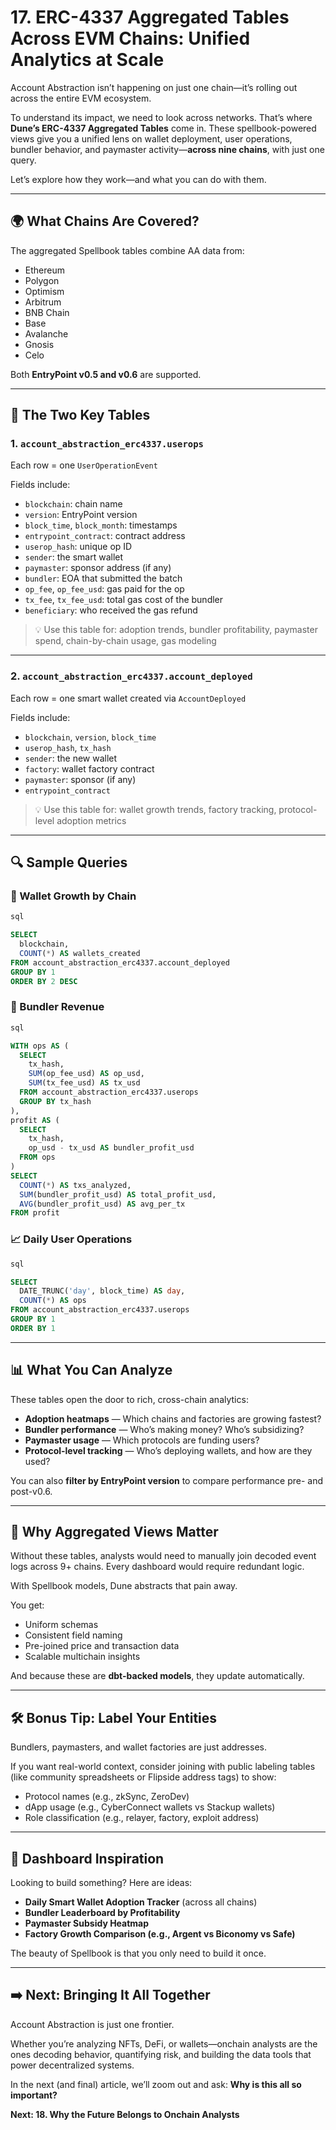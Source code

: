 # 17. ERC-4337 Aggregated Tables Across EVM Chains: Unified Analytics at Scale

Account Abstraction isn’t happening on just one chain—it’s rolling out across the entire EVM ecosystem.

To understand its impact, we need to look across networks. That’s where **Dune’s ERC-4337 Aggregated Tables** come in. These spellbook-powered views give you a unified lens on wallet deployment, user operations, bundler behavior, and paymaster activity—**across nine chains**, with just one query.

Let’s explore how they work—and what you can do with them.

---

## 🌍 What Chains Are Covered?

The aggregated Spellbook tables combine AA data from:

- Ethereum
- Polygon
- Optimism
- Arbitrum
- BNB Chain
- Base
- Avalanche
- Gnosis
- Celo

Both **EntryPoint v0.5 and v0.6** are supported.

---

## 🔧 The Two Key Tables

### 1. `account_abstraction_erc4337.userops`

Each row = one `UserOperationEvent`

Fields include:

- `blockchain`: chain name
- `version`: EntryPoint version
- `block_time`, `block_month`: timestamps
- `entrypoint_contract`: contract address
- `userop_hash`: unique op ID
- `sender`: the smart wallet
- `paymaster`: sponsor address (if any)
- `bundler`: EOA that submitted the batch
- `op_fee`, `op_fee_usd`: gas paid for the op
- `tx_fee`, `tx_fee_usd`: total gas cost of the bundler
- `beneficiary`: who received the gas refund

> 💡 Use this table for: adoption trends, bundler profitability, paymaster spend, chain-by-chain usage, gas modeling

---

### 2. `account_abstraction_erc4337.account_deployed`

Each row = one smart wallet created via `AccountDeployed`

Fields include:

- `blockchain`, `version`, `block_time`
- `userop_hash`, `tx_hash`
- `sender`: the new wallet
- `factory`: wallet factory contract
- `paymaster`: sponsor (if any)
- `entrypoint_contract`

> 💡 Use this table for: wallet growth trends, factory tracking, protocol-level adoption metrics

---

## 🔍 Sample Queries

### 🚀 Wallet Growth by Chain

```sql
sql

SELECT 
  blockchain,
  COUNT(*) AS wallets_created
FROM account_abstraction_erc4337.account_deployed
GROUP BY 1
ORDER BY 2 DESC
```

### 💸 Bundler Revenue

```sql
sql

WITH ops AS (
  SELECT
    tx_hash,
    SUM(op_fee_usd) AS op_usd,
    SUM(tx_fee_usd) AS tx_usd
  FROM account_abstraction_erc4337.userops
  GROUP BY tx_hash
),
profit AS (
  SELECT
    tx_hash,
    op_usd - tx_usd AS bundler_profit_usd
  FROM ops
)
SELECT 
  COUNT(*) AS txs_analyzed,
  SUM(bundler_profit_usd) AS total_profit_usd,
  AVG(bundler_profit_usd) AS avg_per_tx
FROM profit
```

### 📈 Daily User Operations

```sql
sql

SELECT 
  DATE_TRUNC('day', block_time) AS day,
  COUNT(*) AS ops
FROM account_abstraction_erc4337.userops
GROUP BY 1
ORDER BY 1
```

------

## 📊 What You Can Analyze

These tables open the door to rich, cross-chain analytics:

- **Adoption heatmaps** — Which chains and factories are growing fastest?
- **Bundler performance** — Who’s making money? Who’s subsidizing?
- **Paymaster usage** — Which protocols are funding users?
- **Protocol-level tracking** — Who’s deploying wallets, and how are they used?

You can also **filter by EntryPoint version** to compare performance pre- and post-v0.6.

------

## 🧠 Why Aggregated Views Matter

Without these tables, analysts would need to manually join decoded event logs across 9+ chains. Every dashboard would require redundant logic.

With Spellbook models, Dune abstracts that pain away.

You get:

- Uniform schemas
- Consistent field naming
- Pre-joined price and transaction data
- Scalable multichain insights

And because these are **dbt-backed models**, they update automatically.

------

## 🛠 Bonus Tip: Label Your Entities

Bundlers, paymasters, and wallet factories are just addresses.

If you want real-world context, consider joining with public labeling tables (like community spreadsheets or Flipside address tags) to show:

- Protocol names (e.g., zkSync, ZeroDev)
- dApp usage (e.g., CyberConnect wallets vs Stackup wallets)
- Role classification (e.g., relayer, factory, exploit address)

------

## 🧪 Dashboard Inspiration

Looking to build something? Here are ideas:

- **Daily Smart Wallet Adoption Tracker** (across all chains)
- **Bundler Leaderboard by Profitability**
- **Paymaster Subsidy Heatmap**
- **Factory Growth Comparison (e.g., Argent vs Biconomy vs Safe)**

The beauty of Spellbook is that you only need to build it once.

------

## ➡️ Next: Bringing It All Together

Account Abstraction is just one frontier.

Whether you’re analyzing NFTs, DeFi, or wallets—onchain analysts are the ones decoding behavior, quantifying risk, and building the data tools that power decentralized systems.

In the next (and final) article, we’ll zoom out and ask: **Why is this all so important?**

**Next: 18. Why the Future Belongs to Onchain Analysts**